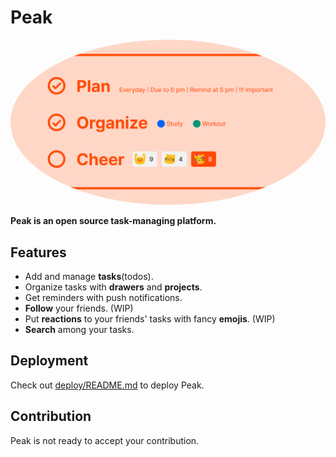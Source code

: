# Peak

<div align="center">
<a href="https://peak.ooo">
	<img src="./frontend/public/og.png" alt="Peak Logo" style="border-radius:50%" width="600"/>
</a>
</div>

**Peak is an open source task-managing platform.**

## Features

- Add and manage **tasks**(todos).
- Organize tasks with **drawers** and **projects**.
- Get reminders with push notifications.
- **Follow** your friends. (WIP)
- Put **reactions** to your friends' tasks with fancy **emojis**. (WIP)
- **Search** among your tasks. 

## Deployment

Check out [deploy/README.md](./deploy/README.md) to deploy Peak.

## Contribution

Peak is not ready to accept your contribution. 
